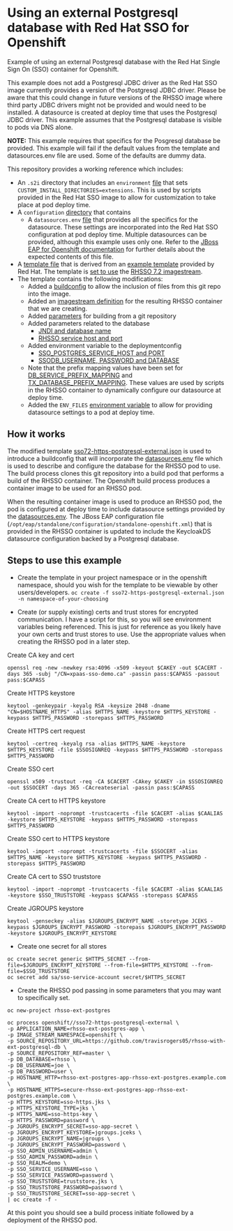 # Using an external Postgresql database with Red Hat SSO for Openshift

Example of using an external Postgresql database with the Red Hat Single Sign On (SSO) container for Openshift.

This example does not add a Postgresql JDBC driver as the Red Hat SSO image currently provides a version of the Postgresql JDBC driver.  Please be aware that this could change in future versions of the RHSSO image where third party JDBC drivers might not be provided and would need to be installed.  A datasource is created at deploy time that uses the Postgresql JDBC driver.  This example assumes that the Postgresql database is visible to pods via DNS alone.

**NOTE:** This example requires that specifics for the Posgresql database be provided.  This example will fail if the default values from the template and datasources.env file are used.  Some of the defaults are dummy data.

This repository provides a working reference which includes:

- An `.s2i` directory that includes an `environment` [file](https://github.com/travisrogers05/rhsso-with-ext-postgresql-db/blob/master/.s2i/environment) that sets `CUSTOM_INSTALL_DIRECTORIES=extensions`.  This is used by scripts provided in the Red Hat SSO image to allow for customization to take place at pod deploy time.
- A `configuration` [directory](https://github.com/travisrogers05/rhsso-with-ext-postgresql-db/tree/master/configuration) that contains
  - A `datasources.env` [file](https://github.com/travisrogers05/rhsso-with-ext-postgresql-db/tree/master/configuration/datasources.env) that provides all the specifics for the datasource.  These settings are incorporated into the Red Hat SSO configuration at pod deploy time.  Multiple datasources can be provided, although this example uses only one.  Refer to the [JBoss EAP for Openshift documentation](https://access.redhat.com/documentation/en-us/red_hat_jboss_enterprise_application_platform/7.1/html-single/red_hat_jboss_enterprise_application_platform_for_openshift/#S2I-Artifacts) for further details about the expected contents of this file.
- A [template file](https://github.com/travisrogers05/rhsso-with-ext-postgresql-db/blob/master/sso72-https-postgresql-external.json) that is derived from an [example template](https://github.com/jboss-openshift/application-templates/blob/ose-v1.4.13/sso/sso72-https.json) provided by Red Hat.  The template is [set to use](https://github.com/travisrogers05/rhsso-with-ext-postgresql-db/blob/master/sso72-https-postgresql-external.json#L452-#L456) the [RHSSO 7.2 imagestream](https://access.redhat.com/containers/#/registry.access.redhat.com/redhat-sso-7/sso72-openshift).  
- The template contains the following modifications: 
  - Added a [buildconfig](https://github.com/travisrogers05/rhsso-with-ext-postgresql-db/blob/master/sso72-https-postgresql-external.json#L430-#L487) to allow the inclusion of files from this git repo into the image.
  - Added an [imagestream definition](https://github.com/travisrogers05/rhsso-with-ext-postgresql-db/blob/master/sso72-https-postgresql-external.json#L420-#L429) for the resulting RHSSO container that we are creating.
  - Added [parameters](https://github.com/travisrogers05/rhsso-with-ext-postgresql-db/blob/master/sso72-https-postgresql-external.json#L45-#L65) for building from a git repository
  - Added parameters related to the database
    - [JNDI and database name](https://github.com/travisrogers05/rhsso-with-ext-postgresql-db/blob/master/sso72-https-postgresql-external.json#L155-#L168)
    - [RHSSO service host and port](https://github.com/travisrogers05/rhsso-with-ext-postgresql-db/blob/master/sso72-https-postgresql-external.json#L259-#L272)
  - Added environment variable to the deploymentconfig
    - [SSO_POSTGRES_SERVICE_HOST and PORT](https://github.com/travisrogers05/rhsso-with-ext-postgresql-db/blob/master/sso72-https-postgresql-external.json#L730-#L737)
    - [SSODB_USERNAME, PASSWORD and DATABASE](https://github.com/travisrogers05/rhsso-with-ext-postgresql-db/blob/master/sso72-https-postgresql-external.json#L610-#L621)
  - Note that the prefix mapping values have been set for [DB_SERVICE_PREFIX_MAPPING](https://github.com/travisrogers05/rhsso-with-ext-postgresql-db/blob/master/sso72-https-postgresql-external.json#L602-#L605) and [TX_DATABASE_PREFIX_MAPPING](https://github.com/travisrogers05/rhsso-with-ext-postgresql-db/blob/master/sso72-https-postgresql-external.json#L622-#L625).  These values are used by scripts in the RHSSO container to dynamically configure our datasource at deploy time.
  - Added the `ENV_FILES` [environment variable](https://github.com/travisrogers05/rhsso-with-ext-postgresql-db/blob/master/sso72-https-postgresql-external.json#L638-#L641) to allow for providing datasource settings to a pod at deploy time.


## How it works

The modified template [sso72-https-postgresql-external.json](https://github.com/travisrogers05/rhsso-with-ext-postgresql-db/blob/master/sso72-https-postgresql-external.json) is used to introduce a buildconfig that will incorporate the [datasources.env](https://github.com/travisrogers05/rhsso-with-ext-postgresql-db/blob/master/configuration/datasources.env) file which is used to describe and configure the database for the RHSSO pod to use.  The build process clones this git repository into a build pod that performs a build of the RHSSO container.  The Openshift build process produces a container image to be used for an RHSSO pod.

When the resulting container image is used to produce an RHSSO pod, the pod is configured at deploy time to include datasource settings provided by the [datasources.env](https://github.com/travisrogers05/rhsso-with-ext-postgresql-db/blob/master/configuration/datasources.env).  The JBoss EAP configuration file (`/opt/eap/standalone/configuration/standalone-openshift.xml`) that is provided in the RHSSO container is updated to include the KeycloakDS datasource configuration backed by a Postgresql database.


## Steps to use this example

- Create the template in your project namespace or in the openshift namespace, should you wish for the template to be viewable by other users/developers.
`oc create -f sso72-https-postgresql-external.json -n namespace-of-your-choosing` 

- Create (or supply existing) certs and trust stores for encrypted communication.  I have a script for this, so you will see environment variables being referenced.  This is just for reference as you likely have your own certs and trust stores to use.  Use the appropriate values when creating the RHSSO pod in a later step.

Create CA key and cert

`openssl req -new -newkey rsa:4096 -x509 -keyout $CAKEY -out $CACERT -days 365 -subj "/CN=xpaas-sso-demo.ca" -passin pass:$CAPASS -passout pass:$CAPASS`

Create HTTPS keystore

`keytool -genkeypair -keyalg RSA -keysize 2048 -dname "CN=$HOSTNAME_HTTPS" -alias $HTTPS_NAME -keystore $HTTPS_KEYSTORE -keypass $HTTPS_PASSWORD -storepass $HTTPS_PASSWORD`

Create HTTPS cert request

`keytool -certreq -keyalg rsa -alias $HTTPS_NAME -keystore $HTTPS_KEYSTORE -file $SSOSIGNREQ -keypass $HTTPS_PASSWORD -storepass $HTTPS_PASSWORD`

Create SSO cert

`openssl x509 -trustout -req -CA $CACERT -CAkey $CAKEY -in $SSOSIGNREQ -out $SSOCERT -days 365 -CAcreateserial -passin pass:$CAPASS`

Create CA cert to HTTPS keystore

`keytool -import -noprompt -trustcacerts -file $CACERT -alias $CAALIAS -keystore $HTTPS_KEYSTORE -keypass $HTTPS_PASSWORD -storepass $HTTPS_PASSWORD`

Create SSO cert to HTTPS keystore

`keytool -import -noprompt -trustcacerts -file $SSOCERT -alias $HTTPS_NAME -keystore $HTTPS_KEYSTORE -keypass $HTTPS_PASSWORD -storepass $HTTPS_PASSWORD`

Create CA cert to SSO truststore

`keytool -import -noprompt -trustcacerts -file $CACERT -alias $CAALIAS -keystore $SSO_TRUSTSTORE -keypass $CAPASS -storepass $CAPASS`

Create JGROUPS keystore

`keytool -genseckey -alias $JGROUPS_ENCRYPT_NAME -storetype JCEKS -keypass $JGROUPS_ENCRYPT_PASSWORD -storepass $JGROUPS_ENCRYPT_PASSWORD -keystore $JGROUPS_ENCRYPT_KEYSTORE`


- Create one secret for all stores

~~~
oc create secret generic $HTTPS_SECRET --from-file=$JGROUPS_ENCRYPT_KEYSTORE --from-file=$HTTPS_KEYSTORE --from-file=$SSO_TRUSTSTORE
oc secret add sa/sso-service-account secret/$HTTPS_SECRET
~~~

- Create the RHSSO pod passing in some parameters that you may want to specifically set.
~~~
oc new-project rhsso-ext-postgres

oc process openshift//sso72-https-postgresql-external \
-p APPLICATION_NAME=rhsso-ext-postgres-app \
-p IMAGE_STREAM_NAMESPACE=openshift \
-p SOURCE_REPOSITORY_URL=https://github.com/travisrogers05/rhsso-with-ext-postgresql-db \
-p SOURCE_REPOSITORY_REF=master \
-p DB_DATABASE=rhsso \
-p DB_USERNAME=joe \
-p DB_PASSWORD=user \
-p HOSTNAME_HTTP=rhsso-ext-postgres-app-rhsso-ext-postgres.example.com \
-p HOSTNAME_HTTPS=secure-rhsso-ext-postgres-app-rhsso-ext-postgres.example.com \
-p HTTPS_KEYSTORE=sso-https.jks \
-p HTTPS_KEYSTORE_TYPE=jks \
-p HTTPS_NAME=sso-https-key \
-p HTTPS_PASSWORD=password \
-p JGROUPS_ENCRYPT_SECRET=sso-app-secret \
-p JGROUPS_ENCRYPT_KEYSTORE=jgroups.jceks \
-p JGROUPS_ENCRYPT_NAME=jgroups \
-p JGROUPS_ENCRYPT_PASSWORD=password \
-p SSO_ADMIN_USERNAME=admin \
-p SSO_ADMIN_PASSWORD=admin \
-p SSO_REALM=demo \
-p SSO_SERVICE_USERNAME=sso \
-p SSO_SERVICE_PASSWORD=password \
-p SSO_TRUSTSTORE=truststore.jks \
-p SSO_TRUSTSTORE_PASSWORD=password \
-p SSO_TRUSTSTORE_SECRET=sso-app-secret \
| oc create -f -
~~~

At this point you should see a build process initiate followed by a deployment of the RHSSO pod.
